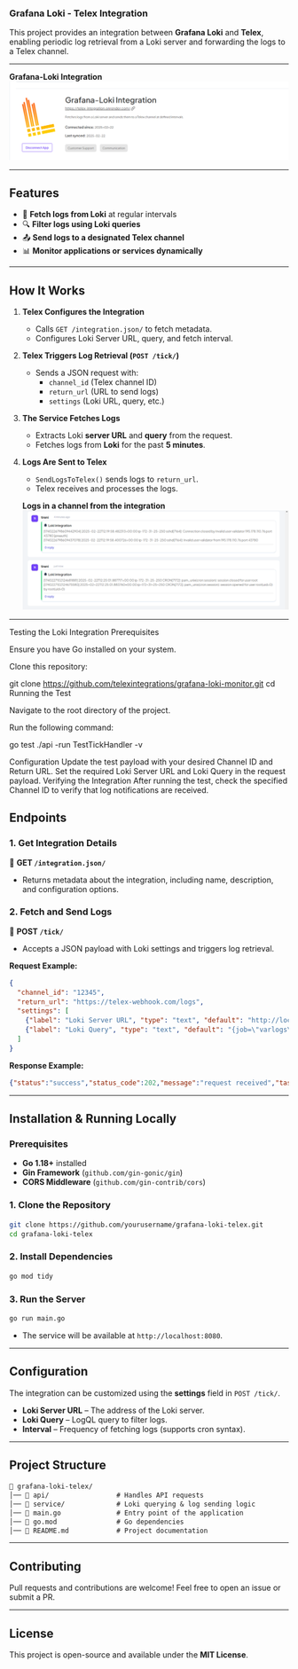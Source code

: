 ### **Grafana Loki - Telex Integration**  

This project provides an integration between **Grafana Loki** and **Telex**, enabling periodic log retrieval from a Loki server and forwarding the logs to a Telex channel.

---

  **Grafana-Loki Integration**
  ![Alt text](./telexlogs2.png)

---

## **Features**  
- 📡 **Fetch logs from Loki** at regular intervals  
- 🔍 **Filter logs using Loki queries**  
- 📤 **Send logs to a designated Telex channel**  
- 📊 **Monitor applications or services dynamically**  

---

## **How It Works**  

1. **Telex Configures the Integration**  
   - Calls `GET /integration.json/` to fetch metadata.  
   - Configures Loki Server URL, query, and fetch interval.  

2. **Telex Triggers Log Retrieval (`POST /tick/`)**  
   - Sends a JSON request with:  
     - `channel_id` (Telex channel ID)  
     - `return_url` (URL to send logs)  
     - `settings` (Loki URL, query, etc.)  

3. **The Service Fetches Logs**  
   - Extracts Loki **server URL** and **query** from the request.  
   - Fetches logs from **Loki** for the past **5 minutes**.  

4. **Logs Are Sent to Telex**  
   - `SendLogsToTelex()` sends logs to `return_url`.  
   - Telex receives and processes the logs.  

   **Logs in a channel from the integration**
   ![Alt text](./telexlogs.png)

---


Testing the Loki Integration Prerequisites 

Ensure you have Go installed on your system.

Clone this repository:

git clone https://github.com/telexintegrations/grafana-loki-monitor.git
cd <repository-name> 
Running the Test 

Navigate to the root directory of the project.

Run the following command:

go test ./api -run TestTickHandler -v 

Configuration Update the test payload with your desired Channel ID and Return URL. Set the required Loki Server URL and Loki Query in the request payload. Verifying the Integration After running the test, check the specified Channel ID to verify that log notifications are received. 

## **Endpoints**  

### **1. Get Integration Details**  
📌 **GET `/integration.json/`**  
- Returns metadata about the integration, including name, description, and configuration options.  

### **2. Fetch and Send Logs**  
📌 **POST `/tick/`**  
- Accepts a JSON payload with Loki settings and triggers log retrieval.  

**Request Example:**  
```json
{
  "channel_id": "12345",
  "return_url": "https://telex-webhook.com/logs",
  "settings": [
    {"label": "Loki Server URL", "type": "text", "default": "http://localhost:3100"},
    {"label": "Loki Query", "type": "text", "default": "{job=\"varlogs\"}"}
  ]
}
```

**Response Example:**  
```json
{"status":"success","status_code":202,"message":"request received","task_id":"5e72517e-2418-46f2-bb5b-837422cb7e87"}
```

---

## **Installation & Running Locally**  

### **Prerequisites**  
- **Go 1.18+** installed  
- **Gin Framework** (`github.com/gin-gonic/gin`)  
- **CORS Middleware** (`github.com/gin-contrib/cors`)  

### **1. Clone the Repository**  
```sh
git clone https://github.com/yourusername/grafana-loki-telex.git
cd grafana-loki-telex
```

### **2. Install Dependencies**  
```sh
go mod tidy
```

### **3. Run the Server**  
```sh
go run main.go
```
- The service will be available at `http://localhost:8080`.

---

## **Configuration**  
The integration can be customized using the **settings** field in `POST /tick/`.  
- **Loki Server URL** – The address of the Loki server.  
- **Loki Query** – LogQL query to filter logs.  
- **Interval** – Frequency of fetching logs (supports cron syntax).  

---

## **Project Structure**  
```
📂 grafana-loki-telex/
│── 📁 api/                 # Handles API requests
│── 📁 service/             # Loki querying & log sending logic
│── 📄 main.go              # Entry point of the application
│── 📄 go.mod               # Go dependencies
│── 📄 README.md            # Project documentation
```

---

## **Contributing**  
Pull requests and contributions are welcome! Feel free to open an issue or submit a PR.

---

## **License**  
This project is open-source and available under the **MIT License**.
